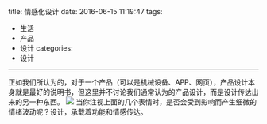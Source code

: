 title: 情感化设计
date: 2016-06-15 11:19:47
tags:
- 生活
- 产品
- 设计
categories:
- 设计
---

正如我们所认为的，对于一个产品（可以是机械设备、APP、网页），产品设计本身就是最好的说明书，但这里并不讨论我们通常认为的产品设计，而是设计传达出来的另一种东西。
![](/images/2016/emotionalized-design.jpg)
当你注视上面的几个表情时，是否会受到影响而产生细微的情绪波动呢？设计，承载着功能和情感传达。
